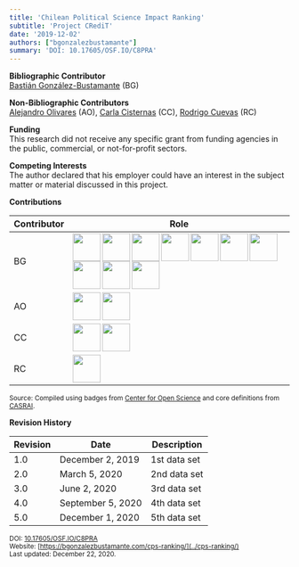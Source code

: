 ```yaml
---
title: 'Chilean Political Science Impact Ranking'
subtitle: 'Project CRediT'
date: '2019-12-02'
authors: ["bgonzalezbustamante"]
summary: 'DOI: 10.17605/OSF.IO/C8PRA'
---
```


**Bibliographic Contributor** <br />
[Bastián González-Bustamante](../../) (BG)

**Non-Bibliographic Contributors** <br />
[Alejandro Olivares](../../authors/aolivares) (AO), [Carla Cisternas](../../authors/ccisternas) (CC), [Rodrigo Cuevas](../../authors/rcuevas) (RC)

**Funding** <br />
This research did not receive any specific grant from funding agencies in the public, commercial, or not-for-profit sectors.

**Competing Interests** <br />
The author declared that his employer could have an interest in the subject matter or material discussed in this project.

**Contributions** 

| Contributor | Role |
|---|---|
| BG | [<img src="../conceptualization.png" align="left" width="50" />](../conceptualization.png) [<img src="../data_curation.png" align="left" width="50" />](../data_curation.png) [<img src="../formal_analysis.png" align="left" width="50" />](../formal_analysis.png) [<img src="../investigation.png" align="left" width="50" />](../investigation.png) [<img src="../methodology.png" align="left" width="50" />](../methodology.png) [<img src="../project_administration.png" align="left" width="50" />](../project_administration.png) [<img src="../resources.png" align="left" width="50" />](../resources.png) [<img src="../computation.png" align="left" width="50" />](../computation.png) [<img src="../testing.png" align="left" width="50" />](../testing.png) [<img src="../data_visualization.png" align="left" width="50" />](../data_visualization.png) |
| AO | [<img src="../resources.png" align="left" width="50" />](../resources.png) [<img src="../testing.png" align="left" width="50" />](../testing.png) |
| CC | [<img src="../resources.png" align="left" width="50" />](../resources.png) [<img src="../testing.png" align="left" width="50" />](../testing.png) |
| RC | [<img src="../resources.png" align="left" width="50" />](../resources.png) |

<small>Source: Compiled using badges from [Center for Open Science](https://github.com/CenterForOpenScience/open_research_badges) and core definitions from [CASRAI](https://casrai.org/credit/).</small><br />

**Revision History**

| Revision | Date | Description |
|---|---|---|
| 1.0 | December 2, 2019 | 1st data set |
| 2.0 | March 5, 2020 | 2nd data set |
| 3.0 | June 2, 2020 | 3rd data set |
| 4.0 | September 5, 2020 | 4th data set |
| 5.0 | December 1, 2020 | 5th data set |

<small>DOI: [10.17605/OSF.IO/C8PRA](http://doi.org/10.17605/OSF.IO/C8PRA)</small><br />
<small>Website: [https://bgonzalezbustamante.com/cps-ranking/](../cps-ranking/)</small><br />
<small>Last updated: December 22, 2020.</small>
